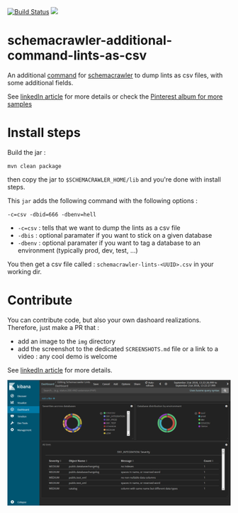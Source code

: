 [![Build Status](https://travis-ci.org/adriens/schemacrawler-additional-command-lints-as-csv.svg?branch=master)](https://travis-ci.org/adriens/schemacrawler-additional-command-lints-as-csv)
[![](https://jitpack.io/v/adriens/schemacrawler-additional-command-lints-as-csv.svg)](https://jitpack.io/#adriens/schemacrawler-additional-command-lints-as-csv)

# schemacrawler-additional-command-lints-as-csv

An additional [command](http://www.schemacrawler.com/plugins.html) for
[schemacrawler](http://www.schemacrawler.com/) to dump lints as csv files,
with some additional fields.

See [linkedIn article](https://www.linkedin.com/pulse/continuous-database-linting-dashboards-bring-analytics-adrien-sales/) for more details or check the [Pinterest album for more samples](https://www.pinterest.com/rastadidi/schemacrawler-lint-dashboards/)

# Install steps

Build the jar :

```
mvn clean package
```

then copy the jar to `$SCHEMACRAWLER_HOME/lib` and you're done with install steps.

This `jar` adds the following command with the following options :

```
-c=csv -dbid=666 -dbenv=hell
```

- `-c=csv` : tells that we want to dump the lints as a csv file
- `-dbis`  : optional paramater if you want to stick on a given database
- `-dbenv` : optional paramater if you want to tag a database to an environment (typically prod, dev, test, ...)

You then get a csv file called : `schemacrawler-lints-<UUID>.csv` in your working dir.

# Contribute

You can contribute code, but also your own dashoard realizations. Therefore, just make a PR that :

- add an image to the `img` directory
- add the screenshot to the dedicated `SCREENSHOTS.md` file or a link to a video : any cool demo is welcome  

See [linkedIn article](https://www.linkedin.com/pulse/continuous-database-linting-dashboards-bring-analytics-adrien-sales/) for more details.

![Simple Kibana dashboard screenshot](img/COVER.png "Screenshot")
